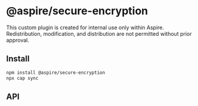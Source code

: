 # @aspire/secure-encryption

This custom plugin is created for internal use only within Aspire. Redistribution, modification, and distribution are not permitted without prior approval.

## Install

```bash
npm install @aspire/secure-encryption
npx cap sync
```

## API

<docgen-index></docgen-index>

<docgen-api>
<!-- run docgen to generate docs from the source -->
<!-- More info: https://github.com/ionic-team/capacitor-docgen -->
</docgen-api>

